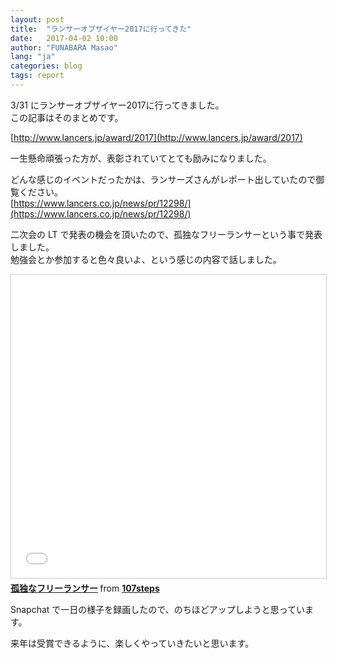 ```yaml
---
layout: post
title:  "ランサーオブザイヤー2017に行ってきた"
date:   2017-04-02 10:00
author: "FUNABARA Masao"
lang: "ja"
categories: blog
tags: report
---
```


3/31 にランサーオブザイヤー2017に行ってきました。  
この記事はそのまとめです。

[http://www.lancers.jp/award/2017](http://www.lancers.jp/award/2017)

一生懸命頑張った方が、表彰されていてとても励みになりました。

どんな感じのイベントだったかは、ランサーズさんがレポート出していたので御覧ください。  
[https://www.lancers.co.jp/news/pr/12298/](https://www.lancers.co.jp/news/pr/12298/)


二次会の LT で発表の機会を頂いたので、孤独なフリーランサーという事で発表しました。  
勉強会とか参加すると色々良いよ、という感じの内容で話しました。

<div class="embed-responsive embed-responsive-16by9">
<iframe src="//www.slideshare.net/slideshow/embed_code/key/AuzZ7s2zvShgGP" width="595" height="485" frameborder="0" marginwidth="0" marginheight="0" scrolling="no" style="border:1px solid #CCC; border-width:1px; margin-bottom:5px; max-width: 100%;" allowfullscreen> </iframe> <div style="margin-bottom:5px"> <strong> <a href="//www.slideshare.net/107steps/ss-73969907" title="孤独なフリーランサー" target="_blank">孤独なフリーランサー</a> </strong> from <strong><a target="_blank" href="//www.slideshare.net/107steps">107steps</a></strong> </div>
</div>

Snapchat で一日の様子を録画したので、のちほどアップしようと思っています。

来年は受賞できるように、楽しくやっていきたいと思います。
